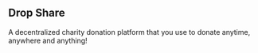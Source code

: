 ## Drop Share

A decentralized charity donation platform that you use to donate anytime, anywhere and anything!
